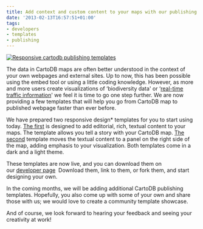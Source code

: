 ```yaml
---
title: Add context and custom content to your maps with our publishing templates
date: '2013-02-13T16:57:51+01:00'
tags:
- developers
- templates
- publishing
---
```


<a href="http://developers.cartodb.com/" title="CartoDB developers page" target="_blank"><img alt="Responsive cartodb publishing templates" src="http://cartodb.s3.amazonaws.com/tumblr/posts/templates-photo.png"/></a>

The data in CartoDB maps are often better understood in the context of your own webpages and external sites. Up to now, this has been possible using the embed tool or using a little coding knowledge. However, as more and more users create visualizations of &#8216;biodiversity data' or &#8216;<a href="http://cartodb.github.com/bcn_traffic_map/" title="BCN traffic map" target="_blank">real-time traffic information</a>' we feel it is time to go one step further. We are now providing a few templates that will help you go from CartoDB map to published webpage faster than ever before. 

We have prepared two responsive design* templates for you to start using today. <a href="http://cartodb.github.com/cartodb-publishing-templates/editorial/" title="Editorial template demo" target="_blank">The first</a> is designed to add editorial, rich, textual content to your maps. The template allows you tell a story with your CartoDB map. <a href="http://cartodb.github.com/cartodb-publishing-templates/sidepanel/" title="Sidepanel template demo" target="_blank">The second</a> template moves the textual content to a panel on the right side of the map, adding emphasis to your visualization. Both templates come in a dark and a light theme.

These templates are now live, and you can download them on our <a href="http://developers.cartodb.com" title="CartoDB Developers page" target="_blank">developer page</a>  Download them, link to them, or fork them, and start designing your own. 

In the coming months, we will be adding additional CartoDB publishing templates. Hopefully, you also come up with some of your own and share those with us; we would love to create a community template showcase. 

And of course, we look forward to hearing your feedback and seeing your creativity at work!
